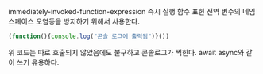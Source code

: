 immediately-invoked-function-expression
즉시 실행 함수 표현
전역 변수의 네임 스페이스 오염등을 방지하기 위해서 사용한다.
```js
(function(){console.log("콘솔 로그에 출력됨")}())
```
위 코드는 따로 호출되지 않았음에도 불구하고 콘솔로그가 찍힌다.
await async와 같이 쓰기 유용하다.